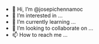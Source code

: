 - 👋 Hi, I’m @josepichennamoc
- 👀 I’m interested in ...
- 🌱 I’m currently learning ...
- 💞️ I’m looking to collaborate on ...
- 📫 How to reach me ...

<!---
josepichennamoc/josepichennamoc is a ✨ special ✨ repository because its `README.md` (this file) appears on your GitHub profile.
You can click the Preview link to take a look at your changes.
--->
